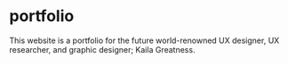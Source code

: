 # portfolio
This website is a portfolio for the future world-renowned UX designer, UX researcher, and graphic designer; Kaila Greatness.
